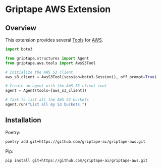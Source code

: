 # Griptape AWS Extension

## Overview
This extension provides several [Tools](https://docs.griptape.ai/stable/griptape-tools/) for [AWS](https://aws.amazon.com/).

```python
import boto3

from griptape.structures import Agent
from griptape.aws.tools import AwsS3Tool

# Initialize the AWS S3 client
aws_s3_client = AwsS3Tool(session=boto3.Session(), off_prompt=True)

# Create an agent with the AWS S3 client tool
agent = Agent(tools=[aws_s3_client])

# Task to list all the AWS S3 buckets
agent.run("List all my S3 buckets.")
```

## Installation

Poetry:
```bash
poetry add git+https://github.com/griptape-ai/griptape-aws.git
```

Pip:
```bash
pip install git+https://github.com/griptape-ai/griptape-aws.git
```
